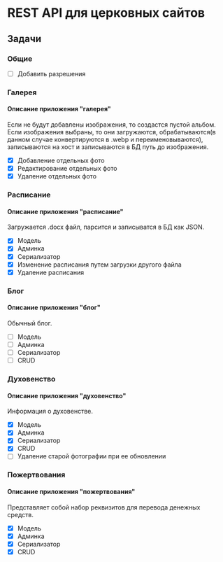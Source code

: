 # REST API для церковных сайтов

## Задачи

### Общие

- [ ] Добавить разрешения

### Галерея

#### Описание приложения "галерея"

Если не будут добавлены изображения, то создастся пустой альбом. Если изображения выбраны, то они загружаются, обрабатываются(в данном случае конвертируются в .webp и переименовываются), записываются на хост и записываются в БД путь до изображения.

- [x] Добавление отдельных фото
- [x] Редактирование отдельных фото
- [x] Удаление отдельных фото

### Расписание

#### Описание приложения "расписание"

Загружается .docx файл, парсится и записыватся в БД как JSON.

- [x] Модель
- [x] Админка
- [x] Сериализатор
- [x] Изменение расписания путем загрузки другого файла
- [x] Удаление расписания

### Блог

#### Описание приложения "блог"

Обычный блог.

- [ ] Модель
- [ ] Админка
- [ ] Сериализатор
- [ ] CRUD

### Духовенство

#### Описание приложения "духовенство"

Информация о духовенстве.

- [x] Модель
- [x] Админка
- [x] Сериализатор
- [x] CRUD
- [ ] Удаление старой фотографии при ее обновлении

### Пожертвования

#### Описание приложения "пожертвования"

Представляет собой набор реквизитов для перевода денежных средств.

- [x] Модель
- [x] Админка
- [x] Сериализатор
- [x] CRUD
